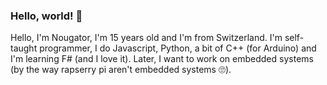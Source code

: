 ### Hello, world! 👋

Hello, I'm Nougator, I'm 15 years old and I'm from Switzerland. I'm self-taught programmer, I do Javascript, Python, a bit of C++ (for Arduino) and I'm learning F# (and I love it).
Later, I want to work on embedded systems (by the way rapserry pi aren't embedded systems 🙄).
<!--
**nougator/nougator** is a ✨ _special_ ✨ repository because its `README.md` (this file) appears on your GitHub profile.

Here are some ideas to get you started:

- 🔭 I’m currently working on Podrum and Nougat.
- 🌱 I’m currently learning F#.
- 🤔 I’m looking for help with ...
- 📫 How to reach me: Discord, Nougator#1806
- 😄 Pronouns: nuɡatɔʁ
- ⚡ Fun fact: ...
-->
